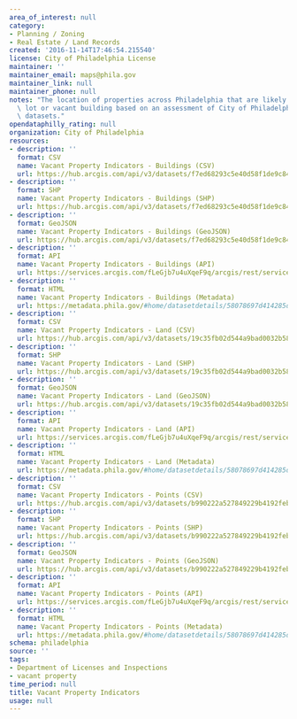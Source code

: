 ```yaml
---
area_of_interest: null
category: 
- Planning / Zoning
- Real Estate / Land Records
created: '2016-11-14T17:46:54.215540'
license: City of Philadelphia License
maintainer: ''
maintainer_email: maps@phila.gov
maintainer_link: null
maintainer_phone: null
notes: "The location of properties across Philadelphia that are likely to be a vacant\
  \ lot or vacant building based on an assessment of City of Philadelphia administrative\
  \ datasets."
opendataphilly_rating: null
organization: City of Philadelphia
resources:
- description: ''
  format: CSV
  name: Vacant Property Indicators - Buildings (CSV)
  url: https://hub.arcgis.com/api/v3/datasets/f7ed68293c5e40d58f1de9c8435c3e84_0/downloads/data?format=csv&spatialRefId=3857&where=1%3D1
- description: ''
  format: SHP
  name: Vacant Property Indicators - Buildings (SHP)
  url: https://hub.arcgis.com/api/v3/datasets/f7ed68293c5e40d58f1de9c8435c3e84_0/downloads/data?format=shp&spatialRefId=3857&where=1%3D1
- description: ''
  format: GeoJSON
  name: Vacant Property Indicators - Buildings (GeoJSON)
  url: https://hub.arcgis.com/api/v3/datasets/f7ed68293c5e40d58f1de9c8435c3e84_0/downloads/data?format=geojson&spatialRefId=4326&where=1%3D1
- description: ''
  format: API
  name: Vacant Property Indicators - Buildings (API)
  url: https://services.arcgis.com/fLeGjb7u4uXqeF9q/arcgis/rest/services/Vacant_Indicators_Bldg/FeatureServer/0/query?outFields=*&where=1%3D1
- description: ''
  format: HTML
  name: Vacant Property Indicators - Buildings (Metadata)
  url: https://metadata.phila.gov/#home/datasetdetails/58078697d414285d25b14e3c/representationdetails/58078698d414285d25b14e41/
- description: ''
  format: CSV
  name: Vacant Property Indicators - Land (CSV)
  url: https://hub.arcgis.com/api/v3/datasets/19c35fb02d544a9bad0032b58268c9f9_0/downloads/data?format=csv&spatialRefId=3857&where=1%3D1
- description: ''
  format: SHP
  name: Vacant Property Indicators - Land (SHP)
  url: https://hub.arcgis.com/api/v3/datasets/19c35fb02d544a9bad0032b58268c9f9_0/downloads/data?format=shp&spatialRefId=3857&where=1%3D1
- description: ''
  format: GeoJSON
  name: Vacant Property Indicators - Land (GeoJSON)
  url: https://hub.arcgis.com/api/v3/datasets/19c35fb02d544a9bad0032b58268c9f9_0/downloads/data?format=geojson&spatialRefId=4326&where=1%3D1
- description: ''
  format: API
  name: Vacant Property Indicators - Land (API)
  url: https://services.arcgis.com/fLeGjb7u4uXqeF9q/arcgis/rest/services/Vacant_Indicators_Land/FeatureServer/0/query?outFields=*&where=1%3D1
- description: ''
  format: HTML
  name: Vacant Property Indicators - Land (Metadata)
  url: https://metadata.phila.gov/#home/datasetdetails/58078697d414285d25b14e3c/representationdetails/58078a80b9e3a26d110fa20e/
- description: ''
  format: CSV
  name: Vacant Property Indicators - Points (CSV)
  url: https://hub.arcgis.com/api/v3/datasets/b990222a527849229b4192feb4c42dc0_0/downloads/data?format=csv&spatialRefId=3857&where=1%3D1
- description: ''
  format: SHP
  name: Vacant Property Indicators - Points (SHP)
  url: https://hub.arcgis.com/api/v3/datasets/b990222a527849229b4192feb4c42dc0_0/downloads/data?format=shp&spatialRefId=3857&where=1%3D1
- description: ''
  format: GeoJSON
  name: Vacant Property Indicators - Points (GeoJSON)
  url: https://hub.arcgis.com/api/v3/datasets/b990222a527849229b4192feb4c42dc0_0/downloads/data?format=geojson&spatialRefId=4326&where=1%3D1
- description: ''
  format: API
  name: Vacant Property Indicators - Points (API)
  url: https://services.arcgis.com/fLeGjb7u4uXqeF9q/arcgis/rest/services/Vacant_Indicators_Points/FeatureServer/0/query?outFields=*&where=1%3D1
- description: ''
  format: HTML
  name: Vacant Property Indicators - Points (Metadata)
  url: https://metadata.phila.gov/#home/datasetdetails/58078697d414285d25b14e3c/representationdetails/59c154f1c8357d22ed035e66/
schema: philadelphia
source: ''
tags:
- Department of Licenses and Inspections
- vacant property
time_period: null
title: Vacant Property Indicators
usage: null
---
```


